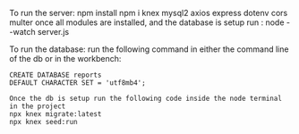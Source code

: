 To run the server:
npm install
npm i knex mysql2 axios express dotenv cors multer
once all modules are installed, and the database is setup
run :
node --watch server.js

To run the database:
run the following command in either the command line of the db or in the workbench:

    CREATE DATABASE reports
    DEFAULT CHARACTER SET = 'utf8mb4';

    Once the db is setup run the following code inside the node terminal in the project
    npx knex migrate:latest
    npx knex seed:run
